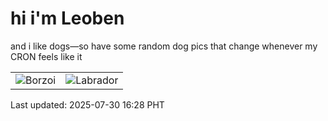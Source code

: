 # hi i'm Leoben

and i like dogs—so have some random dog pics that change whenever my CRON feels like it

|  |  |
|--------|----------|
| ![Borzoi](https://random-dog-vercel.vercel.app/api/random-borzoi?v=1753864097) | ![Labrador](https://random-dog-vercel.vercel.app/api/random-labrador?v=1753864097) |

Last updated: 2025-07-30 16:28 PHT
